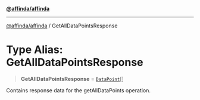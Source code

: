 [**@affinda/affinda**](../README.md)

***

[@affinda/affinda](../globals.md) / GetAllDataPointsResponse

# Type Alias: GetAllDataPointsResponse

> **GetAllDataPointsResponse** = [`DataPoint`](../interfaces/DataPoint.md)[]

Contains response data for the getAllDataPoints operation.
